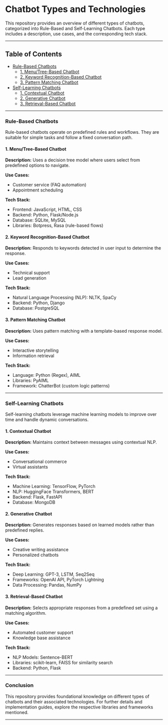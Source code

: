 # Chatbot Types and Technologies

This repository provides an overview of different types of chatbots, categorized into Rule-Based and Self-Learning Chatbots. Each type includes a description, use cases, and the corresponding tech stack.

---

## Table of Contents

- [Rule-Based Chatbots](#rule-based-chatbots)
  - [1. Menu/Tree-Based Chatbot](#1-menu-tree-based-chatbot)
  - [2. Keyword Recognition-Based Chatbot](#2-keyword-recognition-based-chatbot)
  - [3. Pattern Matching Chatbot](#3-pattern-matching-chatbot)
- [Self-Learning Chatbots](#self-learning-chatbots)
  - [1. Contextual Chatbot](#1-contextual-chatbot)
  - [2. Generative Chatbot](#2-generative-chatbot)
  - [3. Retrieval-Based Chatbot](#3-retrieval-based-chatbot)

---

### Rule-Based Chatbots

Rule-based chatbots operate on predefined rules and workflows. They are suitable for simple tasks and follow a fixed conversation path.

#### 1. Menu/Tree-Based Chatbot
**Description:** Uses a decision tree model where users select from predefined options to navigate.

**Use Cases:**
- Customer service (FAQ automation)
- Appointment scheduling

**Tech Stack:**
- Frontend: JavaScript, HTML, CSS
- Backend: Python, Flask/Node.js
- Database: SQLite, MySQL
- Libraries: Botpress, Rasa (rule-based flows)

#### 2. Keyword Recognition-Based Chatbot
**Description:** Responds to keywords detected in user input to determine the response.

**Use Cases:**
- Technical support
- Lead generation

**Tech Stack:**
- Natural Language Processing (NLP): NLTK, SpaCy
- Backend: Python, Django
- Database: PostgreSQL

#### 3. Pattern Matching Chatbot
**Description:** Uses pattern matching with a template-based response model.

**Use Cases:**
- Interactive storytelling
- Information retrieval

**Tech Stack:**
- Language: Python (Regex), AIML
- Libraries: PyAIML
- Framework: ChatterBot (custom logic patterns)

---

### Self-Learning Chatbots

Self-learning chatbots leverage machine learning models to improve over time and handle dynamic conversations.

#### 1. Contextual Chatbot
**Description:** Maintains context between messages using contextual NLP.

**Use Cases:**
- Conversational commerce
- Virtual assistants

**Tech Stack:**
- Machine Learning: TensorFlow, PyTorch
- NLP: HuggingFace Transformers, BERT
- Backend: Flask, FastAPI
- Database: MongoDB

#### 2. Generative Chatbot
**Description:** Generates responses based on learned models rather than predefined replies.

**Use Cases:**
- Creative writing assistance
- Personalized chatbots

**Tech Stack:**
- Deep Learning: GPT-3, LSTM, Seq2Seq
- Frameworks: OpenAI API, PyTorch Lightning
- Data Processing: Pandas, NumPy

#### 3. Retrieval-Based Chatbot
**Description:** Selects appropriate responses from a predefined set using a matching algorithm.

**Use Cases:**
- Automated customer support
- Knowledge base assistance

**Tech Stack:**
- NLP Models: Sentence-BERT
- Libraries: scikit-learn, FAISS for similarity search
- Backend: Python, Flask

---

### Conclusion
This repository provides foundational knowledge on different types of chatbots and their associated technologies. For further details and implementation guides, explore the respective libraries and frameworks mentioned.

---
